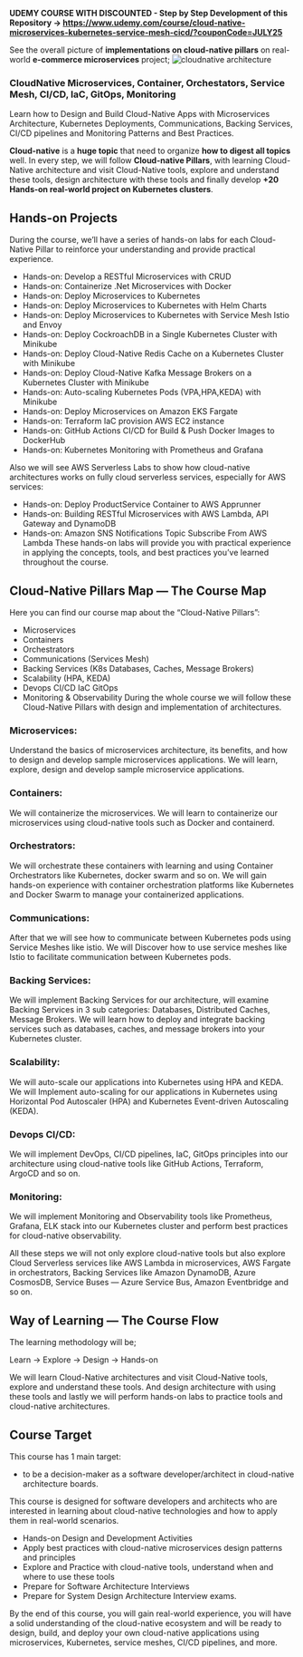 **UDEMY COURSE WITH DISCOUNTED - Step by Step Development of this Repository -> https://www.udemy.com/course/cloud-native-microservices-kubernetes-service-mesh-cicd/?couponCode=JULY25**

See the overall picture of **implementations on cloud-native pillars** on real-world **e-commerce microservices** project;
![cloudnative architecture](https://github.com/mehmetozkaya/CloudNative/assets/1147445/3a18c11a-8a13-4e64-9b6e-6e1a539666a3)

### CloudNative Microservices, Container, Orchestators, Service Mesh, CI/CD, IaC, GitOps, Monitoring
Learn how to Design and Build Cloud-Native Apps with Microservices Architecture, Kubernetes Deployments, Communications, Backing Services, CI/CD pipelines and Monitoring Patterns and Best Practices.

**Cloud-native** is a **huge topic** that need to organize **how to digest all topics** well. In every step, we will follow **Cloud-native Pillars**, with learning Cloud-Native architecture and visit Cloud-Native tools, explore and understand these tools, design architecture with these tools and finally develop **+20 Hands-on real-world project on Kubernetes clusters**.

## Hands-on Projects
During the course, we’ll have a series of hands-on labs for each Cloud-Native Pillar to reinforce your understanding and provide practical experience.

* Hands-on: Develop a RESTful Microservices with CRUD
* Hands-on: Containerize .Net Microservices with Docker
* Hands-on: Deploy Microservices to Kubernetes
* Hands-on: Deploy Microservices to Kubernetes with Helm Charts
* Hands-on: Deploy Microservices to Kubernetes with Service Mesh Istio and Envoy
* Hands-on: Deploy CockroachDB in a Single Kubernetes Cluster with Minikube
* Hands-on: Deploy Cloud-Native Redis Cache on a Kubernetes Cluster with Minikube
* Hands-on: Deploy Cloud-Native Kafka Message Brokers on a Kubernetes Cluster with Minikube
* Hands-on: Auto-scaling Kubernetes Pods (VPA,HPA,KEDA) with Minikube
* Hands-on: Deploy Microservices on Amazon EKS Fargate
* Hands-on: Terraform IaC provision AWS EC2 instance
* Hands-on: GitHub Actions CI/CD for Build & Push Docker Images to DockerHub
* Hands-on: Kubernetes Monitoring with Prometheus and Grafana

Also we will see AWS Serverless Labs to show how cloud-native architectures works on fully cloud serverless services, especially for AWS services:
* Hands-on: Deploy ProductService Container to AWS Apprunner
* Hands-on: Building RESTful Microservices with AWS Lambda, API Gateway and DynamoDB
* Hands-on: Amazon SNS Notifications Topic Subscribe From AWS Lambda
These hands-on labs will provide you with practical experience in applying the concepts, tools, and best practices you’ve learned throughout the course.

## Cloud-Native Pillars Map — The Course Map
Here you can find our course map about the “Cloud-Native Pillars”:

* Microservices
* Containers
* Orchestrators
* Communications (Services Mesh)
* Backing Services (K8s Databases, Caches, Message Brokers)
* Scalability (HPA, KEDA)
* Devops CI/CD IaC GitOps
* Monitoring & Observability
During the whole course we will follow these Cloud-Native Pillars with design and implementation of architectures.

### Microservices:
Understand the basics of microservices architecture, its benefits, and how to design and develop sample microservices applications. We will learn, explore, design and develop sample microservice applications.

### Containers:
We will containerize the microservices. We will learn to containerize our microservices using cloud-native tools such as Docker and containerd.

### Orchestrators:
We will orchestrate these containers with learning and using Container Orchestrators like Kubernetes, docker swarm and so on. We will gain hands-on experience with container orchestration platforms like Kubernetes and Docker Swarm to manage your containerized applications.

### Communications:
After that we will see how to communicate between Kubernetes pods using Service Meshes like istio. We will Discover how to use service meshes like Istio to facilitate communication between Kubernetes pods.

### Backing Services:
We will implement Backing Services for our architecture, will examine Backing Services in 3 sub categories: Databases, Distributed Caches, Message Brokers. We will learn how to deploy and integrate backing services such as databases, caches, and message brokers into your Kubernetes cluster.

### Scalability:
We will auto-scale our applications into Kubernetes using HPA and KEDA. We will Implement auto-scaling for our applications in Kubernetes using Horizontal Pod Autoscaler (HPA) and Kubernetes Event-driven Autoscaling (KEDA).

### Devops CI/CD:
We will implement DevOps, CI/CD pipelines, IaC, GitOps principles into our architecture using cloud-native tools like GitHub Actions, Terraform, ArgoCD and so on.

### Monitoring:
We will implement Monitoring and Observability tools like Prometheus, Grafana, ELK stack into our Kubernetes cluster and perform best practices for cloud-native observability.

All these steps we will not only explore cloud-native tools but also explore Cloud Serverless services like AWS Lambda in microservices, AWS Fargate in orchestrators, Backing Services like Amazon DynamoDB, Azure CosmosDB, Service Buses — Azure Service Bus, Amazon Eventbridge and so on.

## Way of Learning — The Course Flow
The learning methodology will be;

Learn -> Explore -> Design -> Hands-on

We will learn Cloud-Native architectures and visit Cloud-Native tools, explore and understand these tools. And design architecture with using these tools and lastly we will perform hands-on labs to practice tools and cloud-native architectures.

## Course Target
This course has 1 main target:

* to be a decision-maker as a software developer/architect in cloud-native architecture boards.

This course is designed for software developers and architects who are interested in learning about cloud-native technologies and how to apply them in real-world scenarios.

* Hands-on Design and Development Activities
* Apply best practices with cloud-native microservices design patterns and principles
* Explore and Practice with cloud-native tools, understand when and where to use these tools
* Prepare for Software Architecture Interviews
* Prepare for System Design Architecture Interview exams.

By the end of this course, you will gain real-world experience, you will have a solid understanding of the cloud-native ecosystem and will be ready to design, build, and deploy your own cloud-native applications using microservices, Kubernetes, service meshes, CI/CD pipelines, and more.
